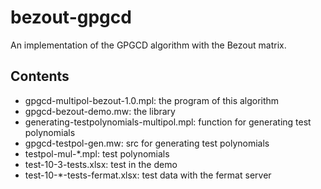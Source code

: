 # bezout-gpgcd
An implementation of the GPGCD algorithm with the Bezout matrix.

## Contents

* gpgcd-multipol-bezout-1.0.mpl: the program of this algorithm
* gpgcd-bezout-demo.mw: the library
* generating-testpolynomials-multipol.mpl: function for generating test polynomials
* gpgcd-testpol-gen.mw: src for generating test polynomials
* testpol-mul-*.mpl: test polynomials
* test-10-3-tests.xlsx: test in the demo
* test-10-*-tests-fermat.xlsx: test data with the fermat server
